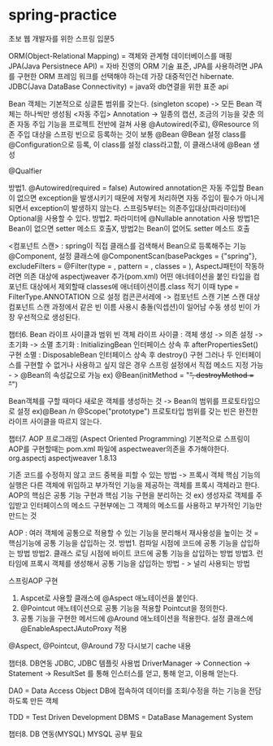 # spring-practice
초보 웹 개발자를 위한 스프링 입문5


ORM(Object-Relational Mapping) = 객체와 관계형 데이터베이스를 매핑
JPA(Java Persistnece API) = 자바 진영의 ORM 기술 표준, JPA를 사용하려면 JPA를 구현한 ORM 프레임 워크를 선택해야 하는데 가장 대중적인건 hibernate.
JDBC(Java DataBase Connectivity) = java와 db연결을 위한 표준 api


Bean 객체는 기본적으로 싱글톤 범위를 갖는다. (singleton scope) -> 모든 Bean 객체는 하나씩만 생성됨
<자동 주입>
Annotation -> 일종의 캡션, 조금의 기능을 갖춘
의존 자동 주입 기능을 프로젝트 전반에 걸쳐 사용 @Autowired(주로), @Resource
의존 주입 대상을 스프링 빈으로 등록하는 것이 보통 @Bean
@Bean 설정 class를 @Configuration으로 등록, 이 class를 설정 class라고함, 이 클래스내에 @Bean 생성


@Qualfier

방법1. @Autowired(required = false) Autowired annotation은 자동 주입할 Bean이 없으면 exception을 발생시키기 때문에 저렇게 처리하면 자동 주입이 필수가 아니게 되면서 exception이 발생하지 않는다.
스프링5부터는 의존주입대상(파라미터)에 Optional을 사용할 수 있다.
방법2. 파라미터에 @Nullable annotation 사용
방법1은 Bean이 없으면 setter 메소드 호출X, 방법2는 Bean이 없어도 setter 메소드 호출


<컴포넌트 스캔> : spring이 직접 클래스를 검색해서 Bean으로 등록해주는 기능
@Component, 설정 클래스에 @ComponentScan(basePackges = {"spring"}, excludeFilters = @Filter(type = , pattern = , classes =  ), AspectJ패턴이 작동하려면 의존 대상에 aspectjweaver 추가(pom.xml)
어떤 애너테이션을 붙인 타입을 컴포넌트 대상에서 제외할때 classes에 애너테이션이름.class 적기 이때 type = FilterType.ANNOTATION 으로 설정
컴콘콘서레에 -> 컴포넌트 스캔 기본 스캔 대상
컴포넌트 스캔 과정에서 같은 빈 이름 사용시 충돌(익셉션)이 일어남
수동 생성 빈이 가장 우선적으로 생성된다.

챕터6. Bean 라이프 사이클과 범위
빈 객체 라이프 사이클 : 객체 생성 -> 의존 설정 -> 초기화 -> 소멸
초기화 : InitializingBean 인터페이스 상속 후 afterPropertiesSet() 구현
소멸 : DisposableBean 인터페이스 상속 후 destroy() 구현
그러나 두 인터페이스를 구현할 수 없거나 사용하고 싶지 않은 경우 스프링 설정에서 직접 메소드 지정 가능 - > @Bean의 속성값으로 가능 ex) @Bean(initMethod = "~~", destroyMethod = "~~")


Bean객체를 구할 때마다 새로운 객체를 생성하는 것 -> Bean의 범위를 프로토타입으로 설정
ex)@Bean /n @Scope("prototype") 프로토타입 범위를 갖는 빈은 완전한 라이프 사이클을 따르지 않는다.

챕터7. AOP 프로그래밍 (Aspect Oriented Programming)
기본적으로 스프링이 AOP를 구현할때는 pom.xml 파일에 aspectweaver의존을 추가해야한다.
<dependency>
    <groupId>org.aspectj</groupId>
    <artifactId>aspectjweaver</artifactId>
    <version>1.8.13</version>
</dependency>

기존 코드를 수정하지 않고 코드 중복을 피할 수 있는 방법 -> 프록시 객체
핵심 기능의 실행은 다른 객체에 위임하고 부가적인 기능을 제공하는 객체를 프록시 객체라고 한다.
AOP의 핵심은 공통 기능 구현과 핵심 기능 구현을 분리하는 것
ex) 생성자로 객체를 주입받고 인터페이스의 메소드 구현부에는 그 객체의 메소드를 사용하고
부가적인 기능만 만드는 것

AOP : 여러 객체에 공통으로 적용할 수 있는 기능을 분리해서 재사용성을 높이는 것
     = 핵심기능에 공통 기능을 삽입하는 것.
방법1. 컴파일 시점에 코드에 공통 기능을 삽입하는 방법
방법2. 클래스 로딩 시점에 바이트 코드에 공통 기능을 삽입하는 방법
방법3. 런타임에 프록시 객체를 생성해서 공통 기능을 삽입하는 방법 - > 널리 사용되는 방법


스프링AOP 구현
1. Aspcet로 사용할 클래스에 @Aspect 애노테이션을 붙인다.
2. @Pointcut 애노테이션으로 공통 기능을 적용할 Pointcut을 정의한다.
3. 공통 기능을 구현한 메서드에 @Around 애노테이션을 적용한다.
설정 클래스에 @EnableAspectJAutoProxy 적용


@Aspect, @Pointcut, @Around
7장 다시보기 cache 내용

챕터8. DB연동 JDBC, JDBC 템플릿 사용법
DriverManager -> Connection -> Statement -> ResultSet
               를 통해 인스터스를 얻고, 통해 얻고, 이용해 얻는다.       

DA0 = Data Access Object
DB에 접속하여 데이터를 조회/수정을 하는 기능을 전담하도록 만든 객체


TDD = Test Driven Development
DBMS = DataBase Management System

챕터8. DB 연동(MYSQL)
MYSQL 공부 필요
